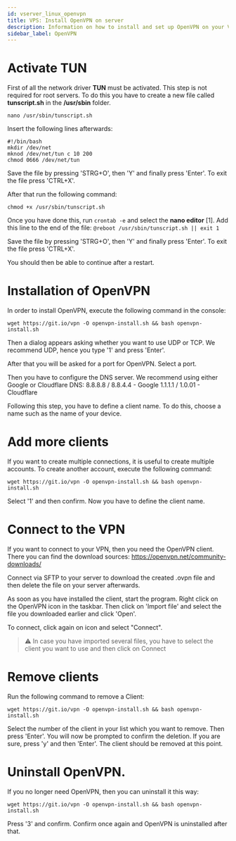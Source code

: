 ```yaml
---
id: vserver_linux_openvpn
title: VPS: Install OpenVPN on server
description: Information on how to install and set up OpenVPN on your VPS from ZAP-Hosting - ZAP-Hosting.com documentation
sidebar_label: OpenVPN
---
```


# Activate TUN
First of all the network driver **TUN** must be activated. This step is not required for root servers.
To do this you have to create a new file called **tunscript.sh** in the **/usr/sbin** folder. 
```
nano /usr/sbin/tunscript.sh 
```

Insert the following lines afterwards:
```
#!/bin/bash
mkdir /dev/net
mknod /dev/net/tun c 10 200
chmod 0666 /dev/net/tun
```

Save the file by pressing 'STRG+O', then 'Y' and finally press 'Enter'. To exit the file press 'CTRL+X'.

After that run the following command: 
```
chmod +x /usr/sbin/tunscript.sh
```

Once you have done this, run ``crontab -e`` and select the **nano editor** [1]. Add this line to the end of the file:
``` @reboot /usr/sbin/tunscript.sh || exit 1 ```

Save the file by pressing 'STRG+O', then 'Y' and finally press 'Enter'. To exit the file press 'CTRL+X'.

You should then be able to continue after a restart.

# Installation of OpenVPN
In order to install OpenVPN, execute the following command in the console: 
```
wget https://git.io/vpn -O openvpn-install.sh && bash openvpn-install.sh
```

Then a dialog appears asking whether you want to use UDP or TCP. We recommend UDP, hence you type '1' and press 'Enter'.

After that you will be asked for a port for OpenVPN. Select a port. 

Then you have to configure the DNS server. We recommend using either Google or Cloudflare DNS:
8.8.8.8 / 8.8.4.4 - Google
1.1.1.1 / 1.0.01 - Cloudflare

Following this step, you have to define a client name. To do this, choose a name such as the name of your device.

# Add more clients
If you want to create multiple connections, it is useful to create multiple accounts. To create another account, execute the following command: 
```
wget https://git.io/vpn -O openvpn-install.sh && bash openvpn-install.sh
```

Select '1' and then confirm. Now you have to define the client name. 

# Connect to the VPN
If you want to connect to your VPN, then you need the OpenVPN client. There you can find the download sources: https://openvpn.net/community-downloads/

Connect via SFTP to your server to download the created .ovpn file and then delete the file on your server afterwards.

As soon as you have installed the client, start the program. Right click on the OpenVPN icon in the taskbar. Then click on 'Import file' and select the file you downloaded earlier and click 'Open'.

To connect, click again on icon and select "Connect".

> ⚠️ In case you have imported several files, you have to select the client you want to use and then click on Connect

# Remove clients
Run the following command to remove a Client:
```
wget https://git.io/vpn -O openvpn-install.sh && bash openvpn-install.sh
```

Select the number of the client in your list which you want to remove. Then press 'Enter'. You will now be prompted to confirm the deletion. If you are sure, press 'y' and then 'Enter'.
The client should be removed at this point. 

# Uninstall OpenVPN. 
If you no longer need OpenVPN, then you can uninstall it this way:
```
wget https://git.io/vpn -O openvpn-install.sh && bash openvpn-install.sh
```
Press '3' and confirm. Confirm once again and OpenVPN is uninstalled after that.

